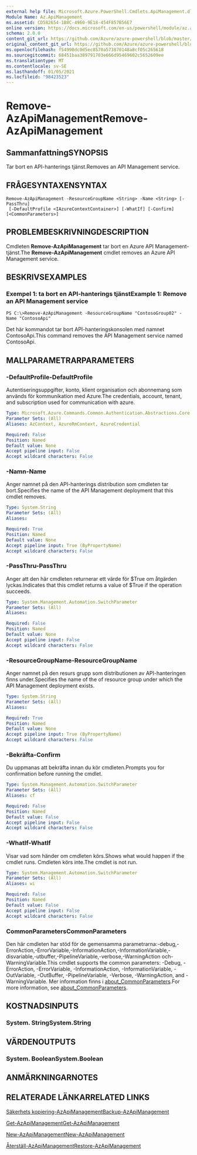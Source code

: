 ```yaml
---
external help file: Microsoft.Azure.PowerShell.Cmdlets.ApiManagement.dll-Help.xml
Module Name: Az.ApiManagement
ms.assetid: CD582654-1B0C-4960-9E18-454F857B56E7
online version: https://docs.microsoft.com/en-us/powershell/module/az.apimanagement/remove-azapimanagement
schema: 2.0.0
content_git_url: https://github.com/Azure/azure-powershell/blob/master/src/ApiManagement/ApiManagement/help/Remove-AzApiManagement.md
original_content_git_url: https://github.com/Azure/azure-powershell/blob/master/src/ApiManagement/ApiManagement/help/Remove-AzApiManagement.md
ms.openlocfilehash: f54998dc0d5ec8570a573870148a8cf05c265618
ms.sourcegitcommit: 68451baa389791703e666d95469602c5652609ee
ms.translationtype: MT
ms.contentlocale: sv-SE
ms.lasthandoff: 01/05/2021
ms.locfileid: "98423523"
---
```

# <span data-ttu-id="c18d0-101">Remove-AzApiManagement</span><span class="sxs-lookup"><span data-stu-id="c18d0-101">Remove-AzApiManagement</span></span>

## <span data-ttu-id="c18d0-102">Sammanfattning</span><span class="sxs-lookup"><span data-stu-id="c18d0-102">SYNOPSIS</span></span>
<span data-ttu-id="c18d0-103">Tar bort en API-hanterings tjänst.</span><span class="sxs-lookup"><span data-stu-id="c18d0-103">Removes an API Management service.</span></span>

## <span data-ttu-id="c18d0-104">FRÅGESYNTAXEN</span><span class="sxs-lookup"><span data-stu-id="c18d0-104">SYNTAX</span></span>

```
Remove-AzApiManagement -ResourceGroupName <String> -Name <String> [-PassThru]
 [-DefaultProfile <IAzureContextContainer>] [-WhatIf] [-Confirm] [<CommonParameters>]
```

## <span data-ttu-id="c18d0-105">PROBLEMBESKRIVNING</span><span class="sxs-lookup"><span data-stu-id="c18d0-105">DESCRIPTION</span></span>
<span data-ttu-id="c18d0-106">Cmdleten **Remove-AzApiManagement** tar bort en Azure API Management-tjänst.</span><span class="sxs-lookup"><span data-stu-id="c18d0-106">The **Remove-AzApiManagement** cmdlet removes an Azure API Management service.</span></span>

## <span data-ttu-id="c18d0-107">BESKRIVS</span><span class="sxs-lookup"><span data-stu-id="c18d0-107">EXAMPLES</span></span>

### <span data-ttu-id="c18d0-108">Exempel 1: ta bort en API-hanterings tjänst</span><span class="sxs-lookup"><span data-stu-id="c18d0-108">Example 1: Remove an API Management service</span></span>
```
PS C:\>Remove-AzApiManagement -ResourceGroupName "ContosoGroup02" -Name "ContosoApi"
```

<span data-ttu-id="c18d0-109">Det här kommandot tar bort API-hanteringskonsolen med namnet ContosoApi.</span><span class="sxs-lookup"><span data-stu-id="c18d0-109">This command removes the API Management service named ContosoApi.</span></span>

## <span data-ttu-id="c18d0-110">MALLPARAMETRAR</span><span class="sxs-lookup"><span data-stu-id="c18d0-110">PARAMETERS</span></span>

### <span data-ttu-id="c18d0-111">-DefaultProfile</span><span class="sxs-lookup"><span data-stu-id="c18d0-111">-DefaultProfile</span></span>
<span data-ttu-id="c18d0-112">Autentiseringsuppgifter, konto, klient organisation och abonnemang som används för kommunikation med Azure.</span><span class="sxs-lookup"><span data-stu-id="c18d0-112">The credentials, account, tenant, and subscription used for communication with azure.</span></span>

```yaml
Type: Microsoft.Azure.Commands.Common.Authentication.Abstractions.Core.IAzureContextContainer
Parameter Sets: (All)
Aliases: AzContext, AzureRmContext, AzureCredential

Required: False
Position: Named
Default value: None
Accept pipeline input: False
Accept wildcard characters: False
```

### <span data-ttu-id="c18d0-113">-Namn</span><span class="sxs-lookup"><span data-stu-id="c18d0-113">-Name</span></span>
<span data-ttu-id="c18d0-114">Anger namnet på den API-hanterings distribution som cmdleten tar bort.</span><span class="sxs-lookup"><span data-stu-id="c18d0-114">Specifies the name of the API Management deployment that this cmdlet removes.</span></span>

```yaml
Type: System.String
Parameter Sets: (All)
Aliases:

Required: True
Position: Named
Default value: None
Accept pipeline input: True (ByPropertyName)
Accept wildcard characters: False
```

### <span data-ttu-id="c18d0-115">-PassThru</span><span class="sxs-lookup"><span data-stu-id="c18d0-115">-PassThru</span></span>
<span data-ttu-id="c18d0-116">Anger att den här cmdleten returnerar ett värde för $True om åtgärden lyckas.</span><span class="sxs-lookup"><span data-stu-id="c18d0-116">Indicates that this cmdlet returns a value of $True if the operation succeeds.</span></span>

```yaml
Type: System.Management.Automation.SwitchParameter
Parameter Sets: (All)
Aliases:

Required: False
Position: Named
Default value: None
Accept pipeline input: False
Accept wildcard characters: False
```

### <span data-ttu-id="c18d0-117">-ResourceGroupName</span><span class="sxs-lookup"><span data-stu-id="c18d0-117">-ResourceGroupName</span></span>
<span data-ttu-id="c18d0-118">Anger namnet på den resurs grupp som distributionen av API-hanteringen finns under.</span><span class="sxs-lookup"><span data-stu-id="c18d0-118">Specifies the name of the of resource group under which the API Management deployment exists.</span></span>

```yaml
Type: System.String
Parameter Sets: (All)
Aliases:

Required: True
Position: Named
Default value: None
Accept pipeline input: True (ByPropertyName)
Accept wildcard characters: False
```

### <span data-ttu-id="c18d0-119">-Bekräfta</span><span class="sxs-lookup"><span data-stu-id="c18d0-119">-Confirm</span></span>
<span data-ttu-id="c18d0-120">Du uppmanas att bekräfta innan du kör cmdleten.</span><span class="sxs-lookup"><span data-stu-id="c18d0-120">Prompts you for confirmation before running the cmdlet.</span></span>

```yaml
Type: System.Management.Automation.SwitchParameter
Parameter Sets: (All)
Aliases: cf

Required: False
Position: Named
Default value: False
Accept pipeline input: False
Accept wildcard characters: False
```

### <span data-ttu-id="c18d0-121">-WhatIf</span><span class="sxs-lookup"><span data-stu-id="c18d0-121">-WhatIf</span></span>
<span data-ttu-id="c18d0-122">Visar vad som händer om cmdleten körs.</span><span class="sxs-lookup"><span data-stu-id="c18d0-122">Shows what would happen if the cmdlet runs.</span></span>
<span data-ttu-id="c18d0-123">Cmdleten körs inte.</span><span class="sxs-lookup"><span data-stu-id="c18d0-123">The cmdlet is not run.</span></span>

```yaml
Type: System.Management.Automation.SwitchParameter
Parameter Sets: (All)
Aliases: wi

Required: False
Position: Named
Default value: False
Accept pipeline input: False
Accept wildcard characters: False
```

### <span data-ttu-id="c18d0-124">CommonParameters</span><span class="sxs-lookup"><span data-stu-id="c18d0-124">CommonParameters</span></span>
<span data-ttu-id="c18d0-125">Den här cmdleten har stöd för de gemensamma parametrarna:-debug,-ErrorAction,-ErrorVariable,-InformationAction,-InformationVariable,-disvariable,-utbuffer,-PipelineVariable,-verbose,-WarningAction och-WarningVariable.</span><span class="sxs-lookup"><span data-stu-id="c18d0-125">This cmdlet supports the common parameters: -Debug, -ErrorAction, -ErrorVariable, -InformationAction, -InformationVariable, -OutVariable, -OutBuffer, -PipelineVariable, -Verbose, -WarningAction, and -WarningVariable.</span></span> <span data-ttu-id="c18d0-126">Mer information finns i [about_CommonParameters](http://go.microsoft.com/fwlink/?LinkID=113216).</span><span class="sxs-lookup"><span data-stu-id="c18d0-126">For more information, see [about_CommonParameters](http://go.microsoft.com/fwlink/?LinkID=113216).</span></span>

## <span data-ttu-id="c18d0-127">KOSTNADS</span><span class="sxs-lookup"><span data-stu-id="c18d0-127">INPUTS</span></span>

### <span data-ttu-id="c18d0-128">System. String</span><span class="sxs-lookup"><span data-stu-id="c18d0-128">System.String</span></span>

## <span data-ttu-id="c18d0-129">VÄRDEN</span><span class="sxs-lookup"><span data-stu-id="c18d0-129">OUTPUTS</span></span>

### <span data-ttu-id="c18d0-130">System. Boolean</span><span class="sxs-lookup"><span data-stu-id="c18d0-130">System.Boolean</span></span>

## <span data-ttu-id="c18d0-131">ANMÄRKNINGAR</span><span class="sxs-lookup"><span data-stu-id="c18d0-131">NOTES</span></span>

## <span data-ttu-id="c18d0-132">RELATERADE LÄNKAR</span><span class="sxs-lookup"><span data-stu-id="c18d0-132">RELATED LINKS</span></span>

[<span data-ttu-id="c18d0-133">Säkerhets kopiering-AzApiManagement</span><span class="sxs-lookup"><span data-stu-id="c18d0-133">Backup-AzApiManagement</span></span>](./Backup-AzApiManagement.md)

[<span data-ttu-id="c18d0-134">Get-AzApiManagement</span><span class="sxs-lookup"><span data-stu-id="c18d0-134">Get-AzApiManagement</span></span>](./Get-AzApiManagement.md)

[<span data-ttu-id="c18d0-135">New-AzApiManagement</span><span class="sxs-lookup"><span data-stu-id="c18d0-135">New-AzApiManagement</span></span>](./New-AzApiManagement.md)

[<span data-ttu-id="c18d0-136">Återställ-AzApiManagement</span><span class="sxs-lookup"><span data-stu-id="c18d0-136">Restore-AzApiManagement</span></span>](./Restore-AzApiManagement.md)


